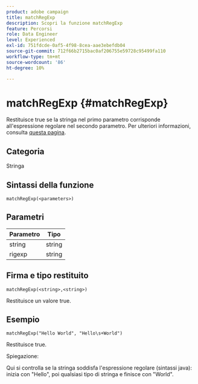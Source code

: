 ```yaml
---
product: adobe campaign
title: matchRegExp
description: Scopri la funzione matchRegExp
feature: Percorsi
role: Data Engineer
level: Experienced
exl-id: 751fdcde-0af5-4f98-8cea-aae3ebefdb04
source-git-commit: 712f66b2715bac0af206755e59728c95499fa110
workflow-type: tm+mt
source-wordcount: '86'
ht-degree: 10%

---
```


# matchRegExp {#matchRegExp}

Restituisce true se la stringa nel primo parametro corrisponde all&#39;espressione regolare nel secondo parametro. Per ulteriori informazioni, consulta [questa pagina](https://docs.oracle.com/javase/7/docs/api/java/util/regex/Pattern.html).

## Categoria

Stringa

## Sintassi della funzione

`matchRegExp(<parameters>)`

## Parametri

| Parametro | Tipo |
|--- |--- |
| string | string |
| rigexp | string |

## Firma e tipo restituito

`matchRegExp(<string>,<string>)`

Restituisce un valore true.

## Esempio

`matchRegExp("Hello World", "Hello\s+World")`

Restituisce true.

Spiegazione:

Qui si controlla se la stringa soddisfa l&#39;espressione regolare (sintassi java): inizia con &quot;Hello&quot;, poi qualsiasi tipo di stringa e finisce con &quot;World&quot;.

